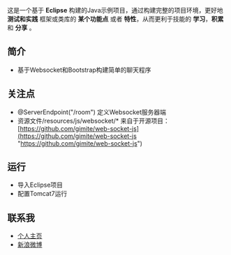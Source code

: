 这是一个基于 **Eclipse** 构建的Java示例项目，通过构建完整的项目环境，更好地 **测试和实践** 框架或类库的 **某个功能点** 或者 **特性**，从而更利于技能的 **学习**，**积累** 和 **分享** 。

## 简介 ##

- 基于Websocket和Bootstrap构建简单的聊天程序

## 关注点 ##

- @ServerEndpoint("/room") 定义Websocket服务器端
- 资源文件/resources/js/websocket/* 来自于开源项目：[https://github.com/gimite/web-socket-js](https://github.com/gimite/web-socket-js "https://github.com/gimite/web-socket-js")

## 运行 ##

- 导入Eclipse项目
- 配置Tomcat7运行

## 联系我 ##

- [个人主页](http://www.macrotea.com "http://www.macrotea.com")
- [新浪微博](http://weibo.com/macrotea "http://weibo.com/macrotea")